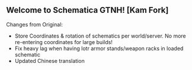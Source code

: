 ## Welcome to Schematica GTNH! [Kam Fork]

Changes from Original:
- Store Coordinates & rotation of schematics per world/server. No more re-entering coordinates for large builds!
- Fix heavy lag when having lotr armor stands/weapon racks in loaded schematic
- Updated Chinese translation
